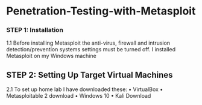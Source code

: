 # Penetration-Testing-with-Metasploit 

### STEP 1: Installation 
1.1 Before installing Metasploit the anti-virus, firewall and intrusion detection/prevention systems settings must be turned off. I installed Metasploit on my Windows machine

## STEP 2: Setting Up Target Virtual Machines
2.1 To set up home lab I have downloaded these:
•	VirtualBox 
•	Metasploitable 2 download 
•	Windows 10
•	Kali Download 
